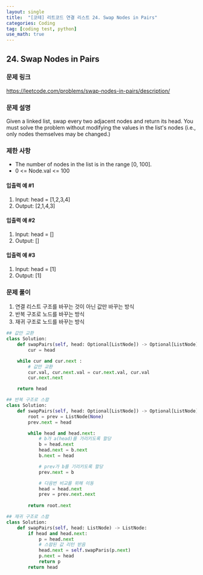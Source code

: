 ```yaml
---
layout: single
title:  "[코테] 리트코드 연결 리스트 24. Swap Nodes in Pairs"
categories: Coding
tag: [coding test, python]
use_math: true
---
```


## 24. Swap Nodes in Pairs
### 문제 링크
<https://leetcode.com/problems/swap-nodes-in-pairs/description/>

### 문제 설명
Given a linked list, swap every two adjacent nodes and return its head. You must solve the problem without modifying the values in the list's nodes (i.e., only nodes themselves may be changed.)

### 제한 사항
- The number of nodes in the list is in the range [0, 100].
- 0 <= Node.val <= 100

#### 입출력 예 #1 
1. Input: head = [1,2,3,4]
2. Output: [2,1,4,3]

#### 입출력 예 #2
1. Input: head = []
2. Output: []

#### 입출력 예 #3
1. Input: head = [1]
2. Output: [1]

### 문제 풀이
1. 연결 리스트 구조를 바꾸는 것이 아닌 값만 바꾸는 방식
2. 반복 구조로 노드를 바꾸는 방식
3. 재귀 구조로 노드를 바꾸는 방식


```python
## 값만 교환
class Solution:
    def swapPairs(self, head: Optional[ListNode]) -> Optional[ListNode]:
        cur = head

    while cur and cur.next :
        # 값만 교환
        cur.val, cur.next.val = cur.next.val, cur.val
        cur.next.next

    return head
```


```python
## 반복 구조로 스왑
class Solution:
    def swapPairs(self, head: Optional[ListNode]) -> Optional[ListNode]:
        root = prev = ListNode(None)
        prev.next = head

        while head and head.next:
            # b가 a(head)를 가리키도록 할당
            b = head.next
            head.next = b.next
            b.next = head

            # prev가 b를 기리키도록 할당
            prev.next = b

            # 다음번 비교를 위해 이동
            head = head.next
            prev = prev.next.next
        
        return root.next
```


```python
## 재귀 구조로 스왑
class Solution:
    def swapPairs(self, head: ListNode) -> ListNode:
        if head and head.next:
            p = head.next
            # 스왑된 값 리턴 받음
            head.next = self.swapParis(p.next)
            p.next = head
            return p
        return head
```
